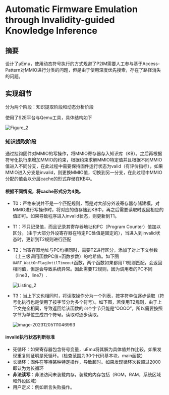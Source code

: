 # Automatic Firmware Emulation through Invalidity-guided Knowledge Inference  

## 摘要

设计了μEmu，使用动态符号执行的方式规避了P2IM需要人工参与基于Access-Pattern对MMIO进行分类的问题，但是由于使用深度优先搜索，存在了路径消失的问题。

## 实现细节

分为两个阶段：知识提取阶段和动态分析阶段

使用了S2E平台与Qemu工具，具体结构如下

![Figure_2](C:\SJTU\毕业设计\论文\images_6\Figure_2.png)

### 知识提取阶段

通过挂钩固件对MMIO的写操作，将MMIO寄存器存入知识库（KB）。之后再根据符号化执行来增加MMIO的约束，根据约束求解MMIO特定值并且根据不同MMIO值进入不同分支，在此过程中需要保持固件运行状态为valid（有评价指标），如果MMIO进入分支是invalid，则更换MMIO值，切换到另一分支，在此过程中MMIO分配的值会以分层cache的形式存储在KB中。

#### 根据不同情况，将cache形式分为4类。

- T0：严格来说并不是一个匹配规则，而是对大部分外设寄存器存储建模，对MMIO进行写操作时，将对应的值存储到KB中，再之后需要读取时返回相应的值即可。如果导致程序进入invalid状态，则更新到T1。

- T1：不只记录值，而且记录其寄存器地址和PC（Program Counter）值加以区分。（由于大部分外设寄存器在特定PC处值是固定的），当进入到invalid状态时，更新到T2规则进行匹配

- T2：当寄存器地址与PC均相同时，需要T2进行区分，添加了对上下文参数（上三级调用函数PC值+函数参数）的哈希值。如下图`UART_WaitOnFlagUntilTimeout`函数，两个函数如果都用T1规则匹配，会返回相同值，但是会导致系统异常。因此需要T2规则，因为调用者的PC不同（line3，line7）.

  ![Listing_2](C:\SJTU\毕业设计\论文\images_6\Listing_2.png)

- T3：当上下文也相同时，将读取操作分为一个列表，按字符单位逐步读取（符号化执行也是使用了按字节分为多个符号）。如下图，若使用T2规则，由于上下文完全相同，导致返回给该函数的四个字节只能是“OOOO”，所以需要按照字节为单位生成四个符号。读取时逐步读取。

  ![image-20231205111046993](C:\Users\Eknight\AppData\Roaming\Typora\typora-user-images\image-20231205111046993.png)

#### invalid执行状态判断标准

- 死循环：如果寄存器包含符号变量，uEmu将其解为具体值并作比较，如果发现重复则证明是死循环。（检查范围为30个代码基本块，main函数）
- 长循环：固件在等待某种特定操作，导致超时。如果发现循环次数超过2000即认为为长循环
- **非法读写**：非法访问未装载内存，装载的内存包括（ROM，RAM，系统区域和外设区域）
- 用户定义：例如断言失败操作。

